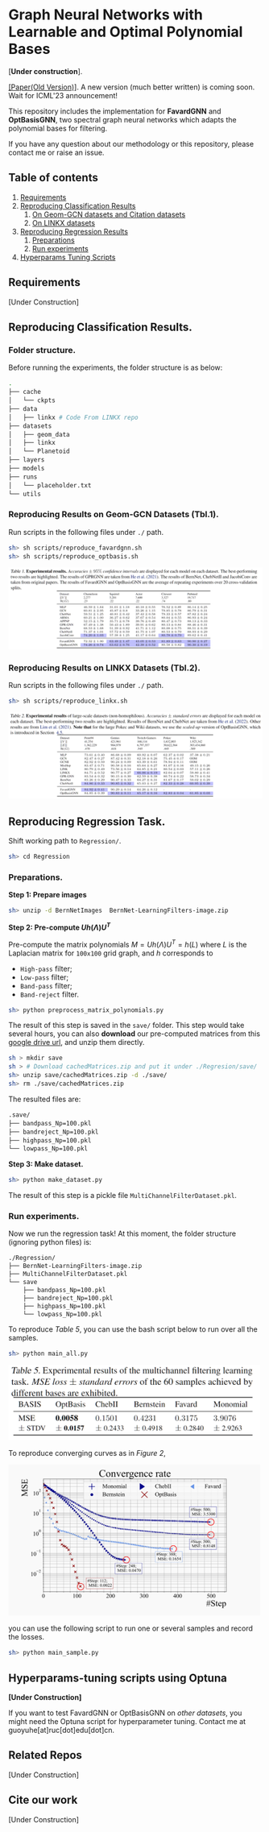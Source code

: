 # Graph Neural Networks with Learnable and Optimal Polynomial Bases
[**Under construction**].

[\[Paper(Old Version)\]](https://arxiv.org/abs/2302.12432). 
A new version (much better written) is coming soon. Wait for ICML'23 announcement!

This repository includes the implementation for **FavardGNN** and **OptBasisGNN**, 
two spectral graph neural networks which adapts the polynomial bases for filtering. 

If you have any question about our methodology or this repository, 
please contact me or raise an issue. 


## Table of contents
1. [Requirements](#requirements)
2. [Reproducing Classification Results](#reproducing-classification-results)
    1. [On Geom-GCN datasets and Citation datasets](#reproducing-results-on-geom-gcn-datasets-tbl1)
    2. [On LINKX datasets](#reproducing-results-on-linkx-datasets-tbl2)
3. [Reproducing Regression Results](#reproducing-regression-task)
    1. [Preparations](#preparations)
    2. [Run experiments](#run-experiments)
4. [Hyperparams Tuning Scripts](#hyperparams-tuning-scripts-using-optuna)

## Requirements
[Under Construction]

## Reproducing Classification Results.
<!-- Scripts for reproducing results of our models in Table 1.  -->

### Folder structure.
Before running the experiments, 
the folder structure is as below:
```bash
.
├── cache
│   └── ckpts 
├── data
│   ├── linkx # Code From LINKX repo
├── datasets
│   ├── geom_data
│   ├── linkx
│   └── Planetoid
├── layers
├── models
├── runs 
│   └── placeholder.txt
└── utils
```

### Reproducing Results on Geom-GCN Datasets (Tbl.1).
Run scripts in the following files under `./` path.
```bash
sh> sh scripts/reproduce_favardgnn.sh
sh> sh scripts/reproduce_optbasis.sh
```

![Table 1](./scripts/reported/tbl1.png)

### Reproducing Results on LINKX Datasets (Tbl.2).
Run scripts in the following files under `./` path.
```bash
sh> sh scripts/reproduce_linkx.sh
```
![Table 2](./scripts/reported/tbl2.png)

## Reproducing Regression Task.
Shift working path to `Regression/`. 
```bash
sh> cd Regression
```

### Preparations.
**Step 1: Prepare images**

```bash
sh> unzip -d BernNetImages  BernNet-LearningFilters-image.zip
```

**Step 2: Pre-compute $U h(\Lambda) U^T$**

Pre-compute the matrix polynomials $M = U h(\Lambda) U^T = h(L)$
where $L$ is the Laplacian matrix for `100x100` grid graph, 
and $h$ corresponds to
- `High-pass` filter;
- `Low-pass` filter;
- `Band-pass` filter; 
- `Band-reject` filter. 

```bash
sh> python preprocess_matrix_polynomials.py
```
The result of this step is saved in the `save/` folder.
This step would take several hours, 
you can also 
**download** our pre-computed matrices from 
this [google drive url](https://drive.google.com/file/d/1UwNyjfTykPLhhYtW52XVJ_wexJ_LmONV/view?usp=sharing), and unzip them directly.
```bash
sh > mkdir save
sh > # Download cachedMatrices.zip and put it under ./Regresion/save/
sh> unzip save/cachedMatrices.zip -d ./save/
sh> rm ./save/cachedMatrices.zip
```

The resulted files are:
```bash
.save/
├── bandpass_Np=100.pkl
├── bandreject_Np=100.pkl
├── highpass_Np=100.pkl
└── lowpass_Np=100.pkl
```

**Step 3: Make dataset.**
```bash
sh> python make_dataset.py
```
The result of this step is a pickle file `MultiChannelFilterDataset.pkl`.

### Run experiments.
Now we run the regression task!
At this moment, the folder structure (ignoring python files) is:
```
./Regression/
├── BernNet-LearningFilters-image.zip
├── MultiChannelFilterDataset.pkl
└── save
    ├── bandpass_Np=100.pkl
    ├── bandreject_Np=100.pkl
    ├── highpass_Np=100.pkl
    └── lowpass_Np=100.pkl
```

To reproduce *Table 5*, 
you can use the bash script below to run over all the samples.
```bash
sh> python main_all.py
```
<!-- ![Table 5](./scripts/reported/tbl5.png) -->
<img src="./scripts/reported/tbl5.png" alt="Table 5" width="500" height="150">

To reproduce converging curves as in *Figure 2*, 

<!-- ![sample](./scripts/reported/icml-6.pdf) -->
<!-- ![Figure 2](./scripts/reported/fig2.png) -->
<img src="./scripts/reported/fig2.png" alt="Figure 2" width="500" height="300">

you can use the following script to run one or several samples and record the losses.
```bash
sh> python main_sample.py
```

## Hyperparams-tuning scripts using Optuna
**[Under Construction]**

If you want to test FavardGNN or OptBasisGNN on *other datasets*, 
you might need the Optuna script for hyperparameter tuning. 
Contact me at guoyuhe[at]ruc[dot]edu[dot]cn. 

## Related Repos
[Under Construction]


## Cite our work
[Under Construction]